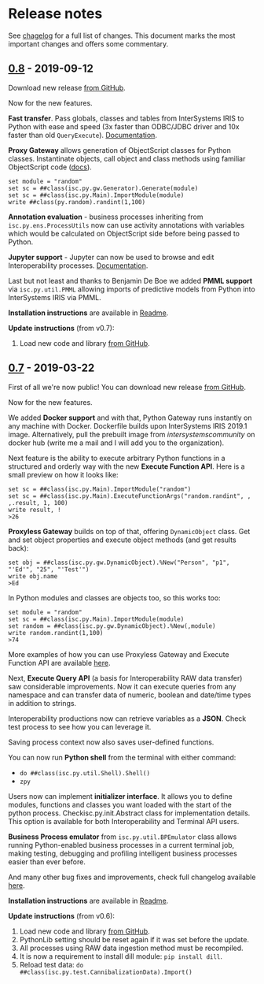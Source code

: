 # Release notes

See [chagelog](CHANGELOG.md) for a full list of changes. This document marks the most important changes and offers some commentary.

## [0.8] - 2019-09-12

Download new release [from GitHub](https://github.com/intersystems-community/PythonGateway/releases).

Now for the new features.

**Fast transfer**. Pass globals, classes and tables from InterSystems IRIS to Python with ease and speed (3x faster than ODBC/JDBC driver and 10x faster than old `QueryExecute`). [Documentation](https://github.com/intersystems-community/PythonGateway/blob/master/DataTransfer.md).

**Proxy Gateway** allows generation of ObjectScript classes for Python classes. Instantinate objects, call object and class methods using familiar ObjectScript code ([docs](https://github.com/intersystems-community/PythonGateway/blob/master/Gateway.md)).
```
set module = "random"
set sc = ##class(isc.py.gw.Generator).Generate(module)
set sc = ##class(isc.py.Main).ImportModule(module)
write ##class(py.random).randint(1,100)
```

**Annotation evaluation** - business processes inheriting from `isc.py.ens.ProcessUtils` now can use activity annotations with variables which would be calculated on ObjectScript side before being passed to Python. 

**Jupyter support** - Jupyter can now be used to browse and edit Interoperability processes. [Documentation](https://github.com/intersystems-community/PythonGateway/tree/master/jupyter).

Last but not least and thanks to Benjamin De Boe we added **PMML support** via `isc.py.util.PMML` allowing imports of predictive models from Python into InterSystems IRIS via PMML.

**Installation instructions** are available in [Readme](https://github.com/intersystems-community/PythonGateway).

**Update instructions** (from v0.7):

1. Load new code and library [from GitHub](https://github.com/intersystems-community/PythonGateway/releases).

## [0.7] - 2019-03-22

First of all we're now public! You can download new release [from GitHub](https://github.com/intersystems-community/PythonGateway/releases).

Now for the new features.

We added **Docker support** and with that, Python Gateway runs instantly on any machine with Docker. Dockerfile builds upon InterSystems IRIS 2019.1 image. Alternatively, pull the prebuilt image from _intersystemscommunity_ on docker hub (write me a mail and I will add you to the organization).

Next feature is the ability to execute arbitrary Python functions in a structured and orderly way with the new **Execute Function API**. Here is a small preview on how it looks like:

```
set sc = ##class(isc.py.Main).ImportModule("random")
set sc = ##class(isc.py.Main).ExecuteFunctionArgs("random.randint", , ,.result, 1, 100)
write result, !
>26
```

**Proxyless Gateway** builds on top of that, offering `DynamicObject` class. Get and set object properties and execute object methods (and get results back):

```
set obj = ##class(isc.py.gw.DynamicObject).%New("Person", "p1", "'Ed'", "25", "'Test'")
write obj.name
>Ed
```

In Python modules and classes are objects too, so this works too:
```
set module = "random"
set sc = ##class(isc.py.Main).ImportModule(module)
set random = ##class(isc.py.gw.DynamicObject).%New(,module)
write random.randint(1,100)
>74
```
More examples of how you can use Proxyless Gateway and Execute Function API are available [here](https://github.com/intersystems-community/PythonGateway/blob/master/Gateway.md).

Next, **Execute Query API** (a basis for Interoperability RAW data transfer) saw considerable improvements. Now it can execute queries from any namespace and can transfer data of numeric, boolean and date/time types in addition to strings.

Interoperability productions now can retrieve variables as a **JSON**. Check test process to see how you can leverage it.

Saving process context now also saves user-defined functions.

You can now run **Python shell** from the terminal with either command:

- `do ##class(isc.py.util.Shell).Shell()`
- `zpy`

Users now can implement **initializer interface**. It allows you to define modules, functions and classes you want loaded with the start of the python process. Checkisc.py.init.Abstract class for implementation details. This option is available for both Interoperability and Terminal API users.

**Business Process emulator** from `isc.py.util.BPEmulator` class allows running Python-enabled business processes in a current terminal job, making testing, debugging and profiling intelligent business processes easier than ever before.

And many other bug fixes and improvements, check full changelog available [here](https://github.com/intersystems-community/PythonGateway/blob/master/Gateway.md).

**Installation instructions** are available in [Readme](https://github.com/intersystems-community/PythonGateway).

**Update instructions** (from v0.6):

1. Load new code and library [from GitHub](https://github.com/intersystems-community/PythonGateway/releases).
2. PythonLib setting should be reset again if it was set before the update.
3. All processes using RAW data ingestion method must be recompiled.
4. It is now a requirement to install dill module: `pip install dill`.
5. Reload test data: `do ##class(isc.py.test.CannibalizationData).Import()`

[0.8]: https://github.com/intersystems-community/PythonGateway/compare/v0.7...v0.8
[0.7]: https://github.com/intersystems-community/PythonGateway/compare/v0.6...v0.7
[0.7]: https://github.com/intersystems-community/PythonGateway/compare/v0.6...v0.7
